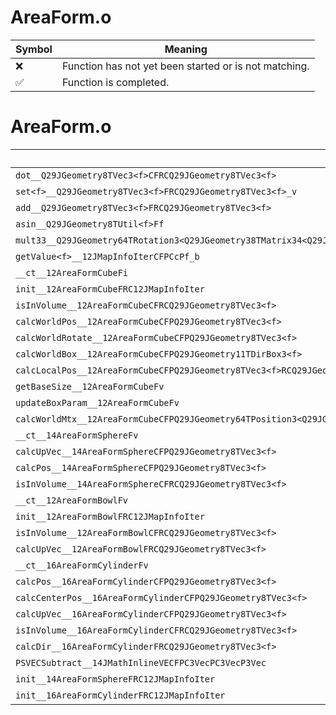 # AreaForm.o
| Symbol | Meaning 
| ------------- | ------------- 
| :x: | Function has not yet been started or is not matching. 
| :white_check_mark: | Function is completed. 


# AreaForm.o
| Symbol | Decompiled? |
| ------------- | ------------- |
| `dot__Q29JGeometry8TVec3<f>CFRCQ29JGeometry8TVec3<f>` | :white_check_mark: |
| `set<f>__Q29JGeometry8TVec3<f>FRCQ29JGeometry8TVec3<f>_v` | :white_check_mark: |
| `add__Q29JGeometry8TVec3<f>FRCQ29JGeometry8TVec3<f>` | :white_check_mark: |
| `asin__Q29JGeometry8TUtil<f>Ff` | :white_check_mark: |
| `mult33__Q29JGeometry64TRotation3<Q29JGeometry38TMatrix34<Q29JGeometry13SMatrix34C<f>>>CFRCQ29JGeometry8TVec3<f>RQ29JGeometry8TVec3<f>` | :x: |
| `getValue<f>__12JMapInfoIterCFPCcPf_b` | :x: |
| `__ct__12AreaFormCubeFi` | :white_check_mark: |
| `init__12AreaFormCubeFRC12JMapInfoIter` | :white_check_mark: |
| `isInVolume__12AreaFormCubeCFRCQ29JGeometry8TVec3<f>` | :white_check_mark: |
| `calcWorldPos__12AreaFormCubeCFPQ29JGeometry8TVec3<f>` | :white_check_mark: |
| `calcWorldRotate__12AreaFormCubeCFPQ29JGeometry8TVec3<f>` | :x: |
| `calcWorldBox__12AreaFormCubeCFPQ29JGeometry11TDirBox3<f>` | :white_check_mark: |
| `calcLocalPos__12AreaFormCubeCFPQ29JGeometry8TVec3<f>RCQ29JGeometry8TVec3<f>` | :white_check_mark: |
| `getBaseSize__12AreaFormCubeFv` | :white_check_mark: |
| `updateBoxParam__12AreaFormCubeFv` | :x: |
| `calcWorldMtx__12AreaFormCubeCFPQ29JGeometry64TPosition3<Q29JGeometry38TMatrix34<Q29JGeometry13SMatrix34C<f>>>` | :white_check_mark: |
| `__ct__14AreaFormSphereFv` | :white_check_mark: |
| `calcUpVec__14AreaFormSphereCFPQ29JGeometry8TVec3<f>` | :white_check_mark: |
| `calcPos__14AreaFormSphereCFPQ29JGeometry8TVec3<f>` | :white_check_mark: |
| `isInVolume__14AreaFormSphereCFRCQ29JGeometry8TVec3<f>` | :white_check_mark: |
| `__ct__12AreaFormBowlFv` | :white_check_mark: |
| `init__12AreaFormBowlFRC12JMapInfoIter` | :white_check_mark: |
| `isInVolume__12AreaFormBowlCFRCQ29JGeometry8TVec3<f>` | :white_check_mark: |
| `calcUpVec__12AreaFormBowlFRCQ29JGeometry8TVec3<f>` | :white_check_mark: |
| `__ct__16AreaFormCylinderFv` | :white_check_mark: |
| `calcPos__16AreaFormCylinderCFPQ29JGeometry8TVec3<f>` | :white_check_mark: |
| `calcCenterPos__16AreaFormCylinderCFPQ29JGeometry8TVec3<f>` | :white_check_mark: |
| `calcUpVec__16AreaFormCylinderCFPQ29JGeometry8TVec3<f>` | :white_check_mark: |
| `isInVolume__16AreaFormCylinderCFRCQ29JGeometry8TVec3<f>` | :white_check_mark: |
| `calcDir__16AreaFormCylinderFRCQ29JGeometry8TVec3<f>` | :white_check_mark: |
| `PSVECSubtract__14JMathInlineVECFPC3VecPC3VecP3Vec` | :x: |
| `init__14AreaFormSphereFRC12JMapInfoIter` | :white_check_mark: |
| `init__16AreaFormCylinderFRC12JMapInfoIter` | :white_check_mark: |
